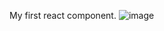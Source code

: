 My first react component. 
![image](https://github.com/user-attachments/assets/7842d2ca-4de2-478e-bc38-bcafcd1b996a)
